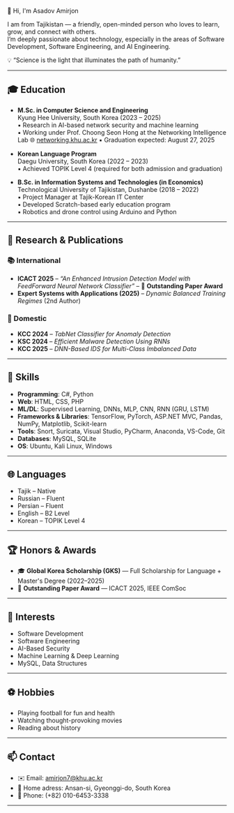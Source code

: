 👋 Hi, I'm Asadov Amirjon

I am from Tajikistan — a friendly, open-minded person who loves to learn, grow, and connect with others.  
I’m deeply passionate about technology, especially in the areas of Software Development, Software Engineering, and AI Engineering.


💡 “Science is the light that illuminates the path of humanity.”  

---

## 🎓 Education

- **M.Sc. in Computer Science and Engineering**  
  Kyung Hee University, South Korea (2023 – 2025)  
  ▪ Research in AI-based network security and machine learning  
  ▪ Working under Prof. Choong Seon Hong at the Networking Intelligence Lab 🌐 [networking.khu.ac.kr](http://networking.khu.ac.kr) 
  ▪ Graduation expected: August 27, 2025

- **Korean Language Program**  
  Daegu University, South Korea (2022 – 2023)  
  ▪ Achieved TOPIK Level 4 (required for both admission and graduation)

- **B.Sc. in Information Systems and Technologies (in Economics)**  
  Technological University of Tajikistan, Dushanbe (2018 – 2022)  
  ▪ Project Manager at Tajik-Korean IT Center  
  ▪ Developed Scratch-based early education program  
  ▪ Robotics and drone control using Arduino and Python

---

## 🧪 Research & Publications

### 📚 International
- **ICACT 2025** – _“An Enhanced Intrusion Detection Model with FeedForward Neural Network Classifier”_ – 🥇 **Outstanding Paper Award**  
- **Expert Systems with Applications (2025)** – *Dynamic Balanced Training Regimes* (2nd Author)

### 📘 Domestic
- **KCC 2024** – *TabNet Classifier for Anomaly Detection*  
- **KSC 2024** – *Efficient Malware Detection Using RNNs*  
- **KCC 2025** – *DNN-Based IDS for Multi-Class Imbalanced Data*

---

## 💼 Skills

- **Programming**: C#, Python  
- **Web**: HTML, CSS, PHP  
- **ML/DL**: Supervised Learning, DNNs, MLP, CNN, RNN (GRU, LSTM)  
- **Frameworks & Libraries**: TensorFlow, PyTorch, ASP.NET MVC, Pandas, NumPy, Matplotlib, Scikit-learn
- **Tools**: Snort, Suricata, Visual Studio, PyCharm, Anaconda, VS-Code, Git
- **Databases**: MySQL, SQLite  
- **OS**: Ubuntu, Kali Linux, Windows

---

## 🌐 Languages

- Tajik – Native  
- Russian – Fluent  
- Persian – Fluent  
- English – B2 Level  
- Korean – TOPIK Level 4

---

## 🏆 Honors & Awards

- 🎓 **Global Korea Scholarship (GKS)** — Full Scholarship for Language + Master's Degree (2022–2025)  
- 🥇 **Outstanding Paper Award** — ICACT 2025, IEEE ComSoc

---

## 📌 Interests

- Software Development
- Software Engineering
- AI-Based Security  
- Machine Learning & Deep Learning
- MySQL, Data Structures

---

## ⚽ Hobbies

- Playing football for fun and health  
- Watching thought-provoking movies  
- Reading about history

---

## 📫 Contact

- ✉️ Email: amirjon7@khu.ac.kr  
- 📍 Home adress: Ansan-si, Gyeonggi-do, South Korea  
- 📱 Phone: (+82) 010-6453-3338

---


